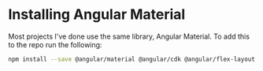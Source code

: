 # Installing Angular Material

Most projects I've done use the same library, Angular Material.
To add this to the repo run the following:

```bash
npm install --save @angular/material @angular/cdk @angular/flex-layout
```
